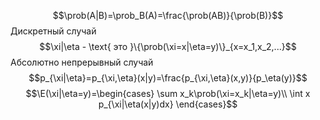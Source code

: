$$\prob(A|B)=\prob_B(A)=\frac{\prob(AB)}{\prob(B)}$$
Дискретный случай
$$\xi|\eta - \text{ это }\{\prob(\xi=x|\eta=y)\}_{x=x_1,x_2,...}$$
Абсолютно непрерывный случай
$$p_{\xi|\eta}=p_{\xi,\eta}(x|y)=\frac{p_{\xi,\eta}(x,y)}{p_\eta(y)}$$
$$\E(\xi|\eta=y)=\begin{cases}
\sum x_k\prob(\xi=x_k|\eta=y)\\
\int x p_{\xi|\eta(x|y)dx}
\end{cases}$$
